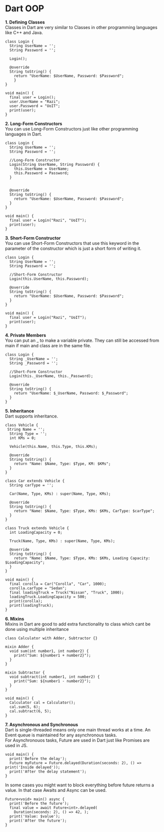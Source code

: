 # Dart OOP

**1. Defining Classes**  
	Classes in Dart are very similar to Classes in other programming languages like C++ and Java.

	class Login {
	  String UserName = '';
	  String Password = '';

	  Login();

	  @override
	  String toString() {
	    return "UserName: $UserName, Password: $Password";
  		}
	}

	void main() {
	  final user = Login();
	  user.UserName = "Razi";
	  user.Password = "UoIT";
	  print(user);
	}

**2. Long-Form Constructors**  
	You can use Long-Form Constructors just like other programming languages in Dart.

	class Login {
	  String UserName = '';
	  String Password = '';

	  //Long-Form Constructor
	  Login(String UserName, String Password) {
	    this.UserName = UserName;
	    this.Password = Password;
	  }


	  @override
	  String toString() {
	    return "UserName: $UserName, Password: $Password";
	  }
	}

	void main() {
	  final user = Login("Razi", "UoIT");
	  print(user);
	}

**3. Short-Form Constructor**  
	You can use Short-Form Constructors that use this keyword in the parameter of the constructor which is just a short form of writing it.

	class Login {
	  String UserName = '';
	  String Password = '';

	  //Short-Form Constructor
	  Login(this.UserName, this.Password);

	  @override
	  String toString() {
	    return "UserName: $UserName, Password: $Password";
	  }
	}

	void main() {
	  final user = Login("Razi", "UoIT");
	  print(user);
	}

**4. Private Members**  
	You can put an _ to make a variable private. They can still be accessed from main if main and class are in the same file.

	class Login {
	  String _UserName = '';
	  String _Password = '';

	  //Short-Form Constructor
	  Login(this._UserName, this._Password);

	  @override
	  String toString() {
	    return "UserName: $_UserName, Password: $_Password";
	  }
	}

**5. Inheritance**  
	Dart supports inheritance.

	class Vehicle {
 	 String Name = '';
	  String Type = '';
	  int KMs = 0;

	  Vehicle(this.Name, this.Type, this.KMs);

	  @override
	  String toString() {
	    return "Name: $Name, Type: $Type, KM: $KMs";
	  }
	}

	class Car extends Vehicle {
	  String carType = '';

	  Car(Name, Type, KMs) : super(Name, Type, KMs);

	  @override
	  String toString() {
	    return "Name: $Name, Type: $Type, KMs: $KMs, CarType: $carType";
	  }
	}

	class Truck extends Vehicle {
	  int LoadingCapacity = 0;

	  Truck(Name, Type, KMs) : super(Name, Type, KMs);

	  @override
	  String toString() {
	    return "Name: $Name, Type: $Type, KMs: $KMs, Loading Capacity: $LoadingCapacity";
	  }
	}

	void main() {
	  final corolla = Car("Corolla", "Car", 1000);
	  corolla.carType = "Sedan";
	  final loadingTruck = Truck("Nissan", "Truck", 1000);
	  loadingTruck.LoadingCapacity = 500;
	  print(corolla);
	  print(loadingTruck);
	}

**6. Mixins**  
	Mixins in Dart are good to add extra functionality to class which cant be done using multiple inheritance

	class Calculator with Adder, Subtractor {}

	mixin Adder {
	  void sum(int number1, int number2) {
	    print("Sum: ${number1 + number2}");
	  }
	}

	mixin Subtractor {
	  void subtract(int number1, int number2) {
	    print("Sum: ${number1 - number2}");
	  }
	}

	void main() {
	  Calculator cal = Calculator();
	  cal.sum(5, 6);
	  cal.subtract(6, 5);
	}

**7. Asynchronous and Synchronous**  
	Dart is single-threaded means only one main thread works at a time. An Event queue is maintained for any asynchronous tasks.  
	For Asynchronouos tasks, Future are used in Dart just like Promises are used in JS.


	void main() {
	  print('Before the delay');
	  Future myFuture = Future.delayed(Duration(seconds: 2), () => print('Inside delayed'));
	  print('After the delay statement');
	}  
	
In some cases you might want to block everything before future returns a value. In that case Awaits and Async can be used.

	Future<void> main() async {
	  print('Before the future');
	  final value = await Future<int>.delayed(
	    Duration(seconds: 2), () => 42, );
	  print('Value: $value');
	  print('After the future');
	}